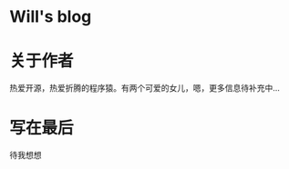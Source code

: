# Will's blog


关于作者
====================================

热爱开源，热爱折腾的程序猿。有两个可爱的女儿，嗯，更多信息待补充中...


写在最后
====================================

待我想想